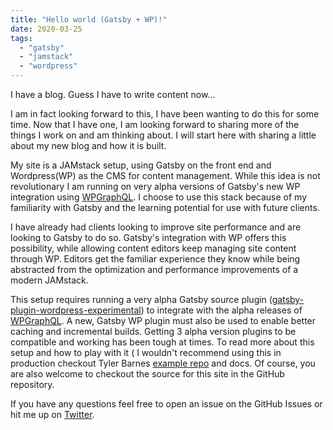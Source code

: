 ```yaml
---
title: "Hello world (Gatsby + WP)!"
date: 2020-03-25
tags:
  - "gatsby"
  - "jamstack"
  - "wordpress"
---
```


I have a blog. Guess I have to write content now...

I am in fact looking forward to this, I have been wanting to do this for some time. Now that I have one, I am looking forward to sharing more of the things I work on and am thinking about. I will start here with sharing a little about my new blog and how it is built.

My site is a JAMstack setup, using Gatsby on the front end and Wordpress(WP) as the CMS for content management. While this idea is not revolutionary I am running on very alpha versions of Gatsby's new WP integration using [WPGraphQL](https://www.wpgraphql.com/). I choose to use this stack because of my familiarity with Gatsby and the learning potential for use with future clients.

I have already had clients looking to improve site performance and are looking to Gatsby to do so. Gatsby's integration with WP offers this possibility, while allowing content editors keep managing site content through WP. Editors get the familiar experience they know while being abstracted from the optimization and performance improvements of a modern JAMstack.

This setup requires running a very alpha Gatsby source plugin ([gatsby-plugin-wordpress-experimental](https://www.npmjs.com/package/gatsby-source-wordpress-experimental)) to integrate with the alpha releases of [WPGraphQL](https://www.wpgraphql.com/). A new, Gatsby WP plugin must also be used to enable better caching and incremental builds. Getting 3 alpha version plugins to be compatible and working has been tough at times. To read more about this setup and how to play with it ( I wouldn't recommend using this in production checkout Tyler Barnes [example repo](https://github.com/TylerBarnes/using-gatsby-source-wordpress-experimental) and docs. Of course, you are also welcome to checkout the source for this site in the GitHub repository.

If you have any questions feel free to open an issue on the GitHub Issues or hit me up on [Twitter](https://twitter.com/moon_meister).
